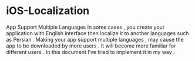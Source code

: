 # iOS-Localization
App Support Multiple Languages
In some cases , you create your application with English interface then localize it to another languages such as Persian . Making your app support multiple languages , may cause the app to be downloaded by more users . It will become more familiar for different users . In this document I’ve tried to implement it in my way .
